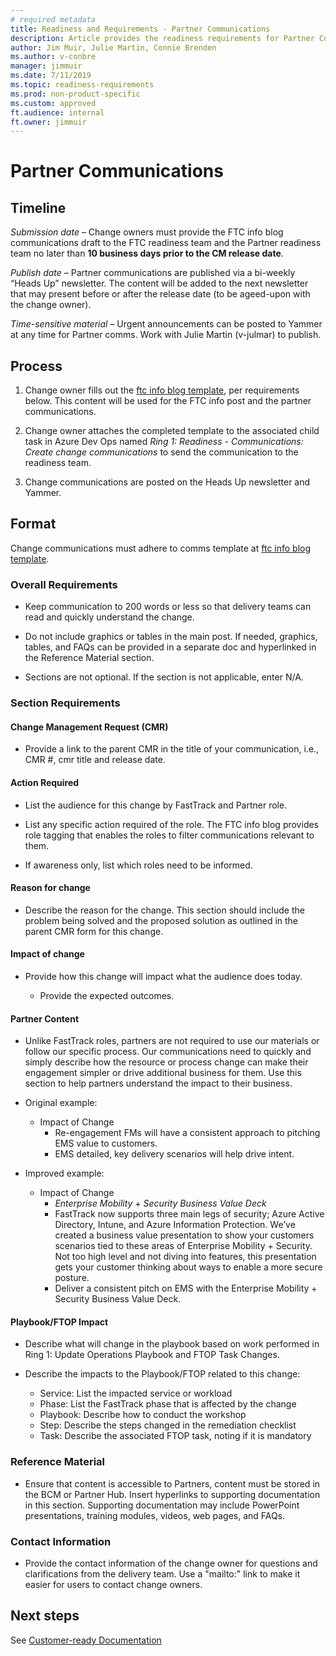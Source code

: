 ```yaml
---
# required metadata 
title: Readiness and Requirements - Partner Communications
description: Article provides the readiness requirements for Partner Communications.
author: Jim Muir, Julie Martin, Connie Brenden
ms.author: v-conbre
manager: jimmuir
ms.date: 7/11/2019
ms.topic: readiness-requirements
ms.prod: non-product-specific
ms.custom: approved
ft.audience: internal
ft.owner: jimmuir
---
```


# Partner Communications

## Timeline

*Submission date* – Change owners must provide the FTC info blog communications draft to the FTC readiness team and the Partner readiness team no later than **10 business days prior to the CM release date**.

*Publish date* – Partner communications are published via a bi-weekly “Heads Up” newsletter. The content will be added to the next newsletter that may present before or after the release date (to be ageed-upon with the change owner).

*Time-sensitive material* – Urgent announcements can be posted to Yammer at any time for Partner comms. Work with Julie Martin (v-julmar) to publish.  

## Process

1. Change owner fills out the [ftc info blog template](https://aka.ms/ftcib), per requirements below. This content will be used for the FTC info post and the partner communications.

2. Change owner attaches the completed template to the associated child task in Azure Dev Ops named *Ring 1: Readiness - Communications: Create change communications* to send the communication to the readiness team.

3. Change communications are posted on the Heads Up newsletter and Yammer.

## Format

Change communications must adhere to comms template at [ftc info blog template](https://aka.ms/ftcib).

### Overall Requirements

- Keep communication to 200 words or less so that delivery teams can read and quickly understand the change.

- Do not include graphics or tables in the main post. If needed, graphics, tables, and FAQs can be provided in a separate doc and hyperlinked in the Reference Material section.

- Sections are not optional. If the section is not applicable, enter N/A.

### Section Requirements

#### Change Management Request (CMR)

- Provide a link to the parent CMR in the title of your communication, i.e., CMR #, cmr title and release date.

#### Action Required

- List the audience for this change by FastTrack and Partner role.

- List any specific action required of the role. The FTC info blog provides role tagging that enables the roles to filter communications relevant to them.

- If awareness only, list which roles need to be informed.

#### Reason for change

- Describe the reason for the change. This section should include the problem being solved and the proposed solution as outlined in the parent CMR form for this change.

#### Impact of change

- Provide how this change will impact what the audience does today.

    - Provide the expected outcomes.

#### Partner Content

- Unlike FastTrack roles, partners are not required to use our materials or follow our specific process. Our communications need to quickly and simply describe how the resource or process change can make their engagement simpler or drive additional business for them. Use this section to help partners understand the impact to their business.

- Original example:
    - Impact of Change
        - Re-engagement FMs will have a consistent approach to pitching EMS value to customers.
        - EMS detailed, key delivery scenarios will help drive intent.

- Improved example:
    - Impact of Change  
        - *Enterprise Mobility + Security Business Value Deck*
        - FastTrack now supports three main legs of security; Azure Active Directory, Intune, and Azure Information Protection.  We’ve created a business value presentation to show your customers scenarios tied to these areas of Enterprise Mobility + Security.  Not too high level and not diving into features, this presentation gets your customer thinking about ways to enable a more secure posture.
        - Deliver a consistent pitch on EMS with the Enterprise Mobility + Security Business Value Deck.

#### Playbook/FTOP Impact

- Describe what will change in the playbook based on work performed in Ring 1: Update Operations Playbook and FTOP Task Changes.
    
- Describe the impacts to the Playbook/FTOP related to this change:
    - Service: List the impacted service or workload
    - Phase: List the FastTrack phase that is affected by the change
    - Playbook: Describe how to conduct the workshop
    - Step: Describe the steps changed in the remediation checklist
    - Task: Describe the associated FTOP task, noting if it is mandatory

### Reference Material

- Ensure that content is accessible to Partners, content must be stored in the BCM or Partner Hub. Insert hyperlinks to supporting documentation in this section. Supporting documentation may include PowerPoint presentations, training modules, videos, web pages, and FAQs.

### Contact Information

- Provide the contact information of the change owner for questions and clarifications from the delivery team. Use a "mailto:" link to make it easier for users to contact change owners.

## Next steps

See [Customer-ready Documentation](customer-ready-documentation.md)

